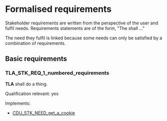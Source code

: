 # Formalised requirements

Stakeholder requirements are written from the perspective of the user and
fulfil needs.
Requirements statements are of the form, "The <entity> shall ..."

The need they fulfil is linked because some needs can only be satisfied by a
combination of requirements.

## Basic requirements

### TLA_STK_REQ_1_numbered_requirements

**TLA** shall do a thing.

Qualification relevant: yes

Implements:

- [CDU_STK_NEED_get_a_cookie](#cdu_stk_need_get_a_cookie)
